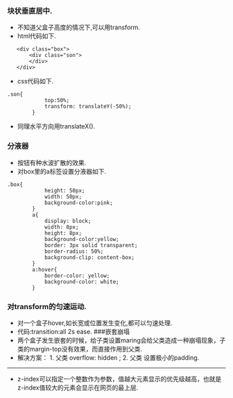 ### 块状垂直居中.
+ 不知道父盒子高度的情况下,可以用transform.
+ html代码如下.
 ```
	<div class="box">
		<div class="son">
		</div>
	</div>
```
+ css代码如下.
```
.son{
			top:50%;
			transform: translateY(-50%);
		}
```
+ 同理水平方向用translateX().
### 分液器
+ 按钮有种水波扩散的效果.
+ 对box里的a标签设置分液器如下.
```其中background-clip:content是取消原背景色蔓延到border区域.
.box{
			height: 50px;
			width: 50px;
			background-color:pink;
		}
		a{
			display: block;
			width: 8px;
			height: 8px;
			background-color:yellow;
			border: 3px solid transparent;
			border-radius: 50%; 
			background-clip: content-box;
		}
		a:hover{
			border-color: yellow;
			background-color: white;
		}
```
### 对transform的匀速运动.
+ 对一个盒子hover,如长宽或位置发生变化,都可以匀速处理.
+ 代码:transition:all 2s ease.
###嵌套崩塌
+ 两个盒子发生嵌套的时候，给子类设置maring会给父类造成一种崩塌现象，子类的margin-top没有效果，而直接作用到父类.
+ 解决方案： 1. 父类 overflow: hidden ; 2. 父类 设置极小的padding.
***
+ z-index可以指定一个整数作为参数，值越大元素显示的优先级越高，也就是z-index值较大的元素会显示在网页的最上层.